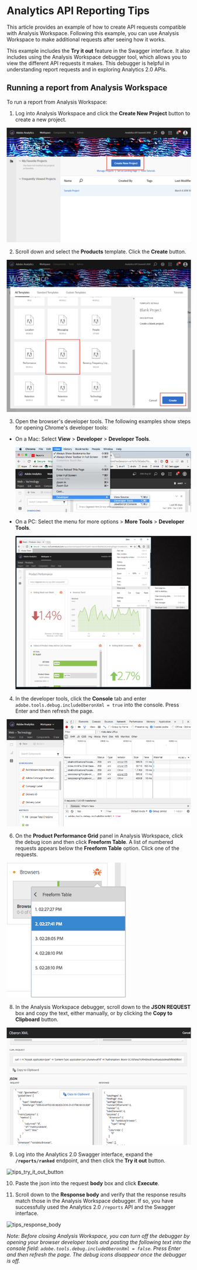 # Analytics API Reporting Tips

This article provides an example of how to create API requests compatible with Analysis Workspace. Following this example, you can use Analysis Workspace to make additional requests after seeing how it works.

This example includes the **Try it out** feature in the Swagger interface. It also includes using the Analysis Workspace debugger tool, which allows you to view the different API requests it makes. This debugger is helpful in understanding report requests and in exploring Analytics 2.0 APIs.

## Running a report from Analysis Workspace

To run a report from Analysis Workspace:

1. Log into Analysis Workspace and click the **Create New Project** button to create a new project.

  ![tips_create_new_project](/images/tips_create_new_project.png?raw=true)

2. Scroll down and select the **Products** template. Click the **Create** button.

  ![tips_retail_template](/images/tips_retail_template.png?raw=true)

3. Open the browser's developer tools. The following examples show steps for opening Chrome's developer tools: 

  * On a Mac: Select **View** > **Developer** > **Developer Tools**.

    ![tips_open_dev_tools](/images/tips_open_dev_tools.png?raw=true)

  * On a PC: Select the menu for more options > **More Tools** > **Developer Tools**. 

    ![tips](/images/tips_open_dev_tools_pc.png?raw=true)

4. In the developer tools, click the **Console** tab and enter `adobe.tools.debug.includeOberonXml = true` into the console. Press Enter and then refresh the page.

  ![tips_debug_text](/images/tips_debug_text.png?raw=true)

6. On the **Product Performance Grid** panel in Analysis Workspace, click the debug icon and then click **Freeform Table**. A list of numbered requests appears below the **Freeform Table** option. Click one of the requests.

  ![tips_debug_link](/images/tips_debug_link.png?raw=true)

8. In the Analysis Workspace debugger, scroll down to the **JSON REQUEST** box and copy the text, either manually, or by clicking the **Copy to Clipboard** button.

  ![tips_copy_json](/images/tips_copy_json.png?raw=true)

9. Log into the Analytics 2.0 Swagger interface, expand the **`/reports/ranked`** endpoint, and then click the **Try it out** button.

  ![tips_try_it_out_button](/images/tips_try_it_out.png?raw=true)

10. Paste the json into the request **body** box and click **Execute**.

11. Scroll down to the **Response body** and verify that the response results match those in the Analysis Workspace debugger. If so, you have successfully used the Analytics 2.0 `/reports` API and the Swagger interface.

  ![tips_response_body](/images/tips_response_body.png?raw=true)

*Note: Before closing Analysis Workspace, you can turn off the debugger by opening your browser developer tools and pasting the following text into the console field: `adobe.tools.debug.includeOberonXml = false`. Press Enter and then refresh the page. The debug icons disappear once the debugger is off.*
